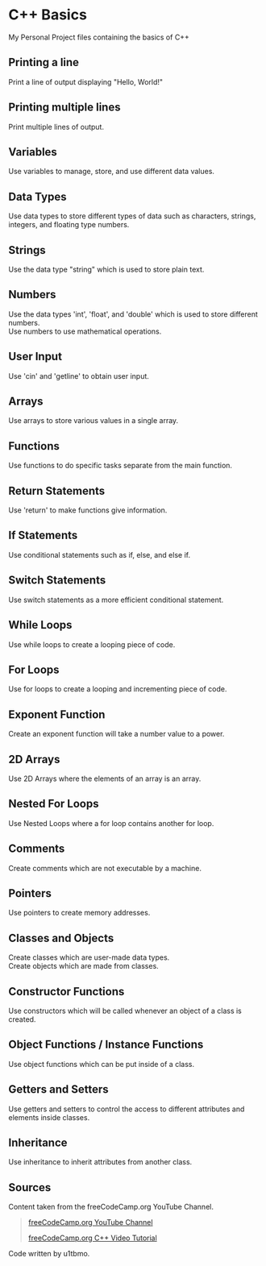 # **C++ Basics**

My Personal Project files containing the basics of C++

## Printing a line

Print a line of output displaying "Hello, World!"

## Printing multiple lines

Print multiple lines of output.

## Variables

Use variables to manage, store, and use different data values.

## Data Types

Use data types to store different types of data such as characters, strings, integers, and floating type numbers.

## Strings

Use the data type "string" which is used to store plain text.

## Numbers

Use the data types 'int', 'float', and 'double' which is used to store different numbers.  
Use numbers to use mathematical operations.

## User Input

Use 'cin' and 'getline' to obtain user input.

## Arrays

Use arrays to store various values in a single array.

## Functions

Use functions to do specific tasks separate from the main function.

## Return Statements

Use 'return' to make functions give information.

## If Statements

Use conditional statements such as if, else, and else if.

## Switch Statements

Use switch statements as a more efficient conditional statement.

## While Loops

Use while loops to create a looping piece of code.

## For Loops

Use for loops to create a looping and incrementing piece of code.

## Exponent Function

Create an exponent function will take a number value to a power.

## 2D Arrays

Use 2D Arrays where the elements of an array is an array.

## Nested For Loops

Use Nested Loops where a for loop contains another for loop.

## Comments

Create comments which are not executable by a machine.

## Pointers

Use pointers to create memory addresses.

## Classes and Objects

Create classes which are user-made data types.  
Create objects which are made from classes.

## Constructor Functions

Use constructors which will be called whenever an object of a class is created.

## Object Functions / Instance Functions

Use object functions which can be put inside of a class.

## Getters and Setters

Use getters and setters to control the access to different attributes and elements inside classes.

## Inheritance

Use inheritance to inherit attributes from another class.

## **Sources**

Content taken from the freeCodeCamp.org YouTube Channel.

> [freeCodeCamp.org YouTube Channel](https://www.youtube.com/c/Freecodecamp/)
>
> [freeCodeCamp.org C++ Video Tutorial](https://youtu.be/vLnPwxZdW4Y/ "C++ Tutorial for Beginners - Full Course")

Code written by u1tbmo.
